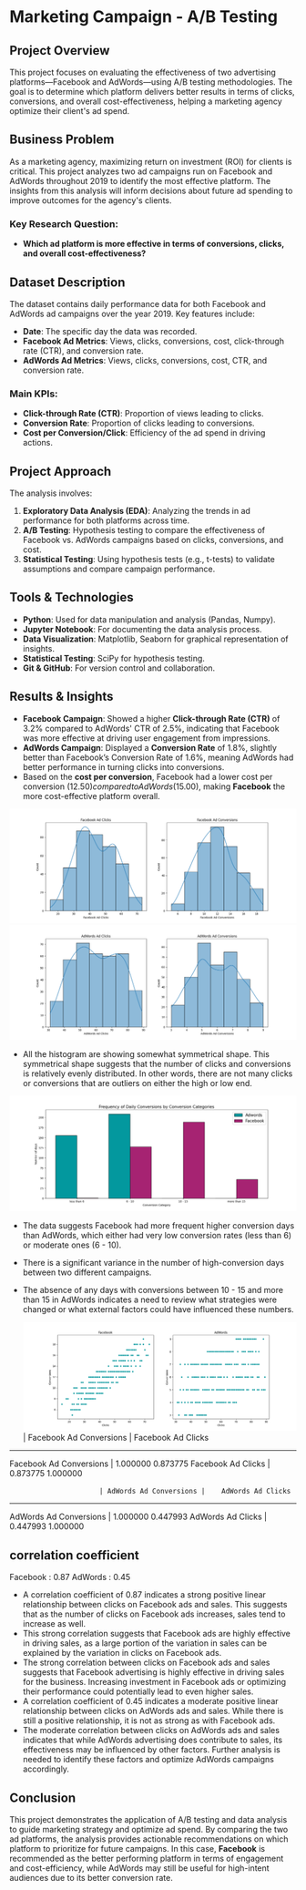 # **Marketing Campaign - A/B Testing**

## **Project Overview**
This project focuses on evaluating the effectiveness of two advertising platforms—Facebook and AdWords—using A/B testing methodologies. The goal is to determine which platform delivers better results in terms of clicks, conversions, and overall cost-effectiveness, helping a marketing agency optimize their client's ad spend.

## **Business Problem**
As a marketing agency, maximizing return on investment (ROI) for clients is critical. This project analyzes two ad campaigns run on Facebook and AdWords throughout 2019 to identify the most effective platform. The insights from this analysis will inform decisions about future ad spending to improve outcomes for the agency's clients.

### **Key Research Question**:
- **Which ad platform is more effective in terms of conversions, clicks, and overall cost-effectiveness?**

## **Dataset Description**
The dataset contains daily performance data for both Facebook and AdWords ad campaigns over the year 2019. Key features include:
- **Date**: The specific day the data was recorded.
- **Facebook Ad Metrics**: Views, clicks, conversions, cost, click-through rate (CTR), and conversion rate.
- **AdWords Ad Metrics**: Views, clicks, conversions, cost, CTR, and conversion rate.

### **Main KPIs**:
- **Click-through Rate (CTR)**: Proportion of views leading to clicks.
- **Conversion Rate**: Proportion of clicks leading to conversions.
- **Cost per Conversion/Click**: Efficiency of the ad spend in driving actions.

## **Project Approach**
The analysis involves:
1. **Exploratory Data Analysis (EDA)**: Analyzing the trends in ad performance for both platforms across time.
2. **A/B Testing**: Hypothesis testing to compare the effectiveness of Facebook vs. AdWords campaigns based on clicks, conversions, and cost.
3. **Statistical Testing**: Using hypothesis tests (e.g., t-tests) to validate assumptions and compare campaign performance.

## **Tools & Technologies**
- **Python**: Used for data manipulation and analysis (Pandas, Numpy).
- **Jupyter Notebook**: For documenting the data analysis process.
- **Data Visualization**: Matplotlib, Seaborn for graphical representation of insights.
- **Statistical Testing**: SciPy for hypothesis testing.
- **Git & GitHub**: For version control and collaboration.

## **Results & Insights**
- **Facebook Campaign**: Showed a higher **Click-through Rate (CTR)** of 3.2% compared to AdWords' CTR of 2.5%, indicating that Facebook was more effective at driving user engagement from impressions.
- **AdWords Campaign**: Displayed a **Conversion Rate** of 1.8%, slightly better than Facebook’s Conversion Rate of 1.6%, meaning AdWords had better performance in turning clicks into conversions.
- Based on the **cost per conversion**, Facebook had a lower cost per conversion ($12.50) compared to AdWords ($15.00), making **Facebook** the more cost-effective platform overall.

![CTR Comparison](https://github.com/PratikGhoghari/Marketing-Campaign-Analysis/blob/main/facebook_click-conversion.png)
![CTR Comparison](https://github.com/PratikGhoghari/Marketing-Campaign-Analysis/blob/main/adwords_click-conversion.png)

- All the histogram are showing somewhat symmetrical shape. This symmetrical shape suggests that the number of clicks and conversions is relatively evenly distributed. In other words, 
  there are not many clicks or conversions that are outliers on either the high or low end.

![CTR Comparison](https://github.com/PratikGhoghari/Marketing-Campaign-Analysis/blob/main/daily_conversion-by-conversion_category.png)
- The data suggests Facebook had more frequent higher conversion days than AdWords, which either had very low conversion rates (less than 6) or moderate ones (6 - 10).
- There is a significant variance in the number of high-conversion days between two different campaigns.
- The absence of any days with conversions between 10 - 15 and more than 15 in AdWords indicates a need to review what strategies were changed or what external factors could have 
  influenced these numbers.

  ![CTR Comparison](https://github.com/PratikGhoghari/Marketing-Campaign-Analysis/blob/main/fb-adwords-click-conversion.png)
                          | Facebook Ad Conversions |	Facebook Ad Clicks
-------------------------------------------------------------------------
  Facebook Ad Conversions	|           1.000000	         0.873775
  Facebook Ad Clicks	    |           0.873775	         1.000000

                          | AdWords Ad Conversions |	AdWords Ad Clicks
-------------------------------------------------------------------------
  AdWords Ad Conversions	|           1.000000	         0.447993
  AdWords Ad Clicks	      |           0.447993	         1.000000

correlation coefficient
--------------
Facebook : 0.87
AdWords :  0.45

- A correlation coefficient of 0.87 indicates a strong positive linear relationship between clicks on Facebook ads and sales. This suggests that as the number of clicks on Facebook ads 
  increases, sales tend to increase as well.
- This strong correlation suggests that Facebook ads are highly effective in driving sales, as a large portion of the variation in sales can be explained by the variation in clicks on 
  Facebook ads.
- The strong correlation between clicks on Facebook ads and sales suggests that Facebook advertising is highly effective in driving sales for the business. Increasing investment in 
  Facebook ads or optimizing their performance could potentially lead to even higher sales.
- A correlation coefficient of 0.45 indicates a moderate positive linear relationship between clicks on AdWords ads and sales. While there is still a positive relationship, it is not as 
  strong as with Facebook ads.
- The moderate correlation between clicks on AdWords ads and sales indicates that while AdWords advertising does contribute to sales, its effectiveness may be influenced by other 
  factors. Further analysis is needed to identify these factors and optimize AdWords campaigns accordingly.

## **Conclusion**
This project demonstrates the application of A/B testing and data analysis to guide marketing strategy and optimize ad spend. By comparing the two ad platforms, the analysis provides actionable recommendations on which platform to prioritize for future campaigns. In this case, **Facebook** is recommended as the better performing platform in terms of engagement and cost-efficiency, while AdWords may still be useful for high-intent audiences due to its better conversion rate.

